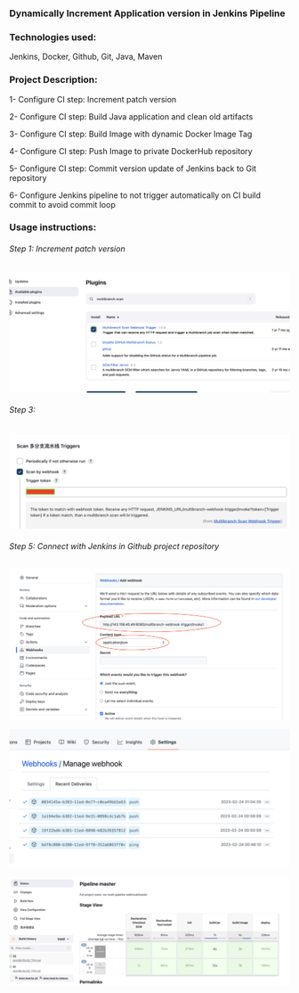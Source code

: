 ### Dynamically Increment Application version in Jenkins Pipeline

### Technologies used:

Jenkins, Docker, Github, Git, Java, Maven

### Project Description:

1- Configure CI step: Increment patch version

2- Configure CI step: Build Java application and clean old artifacts

3- Configure CI step: Build Image with dynamic Docker Image Tag

4- Configure CI step: Push Image to private DockerHub repository

5- Configure CI step: Commit version update of Jenkins back to Git repository

6- Configure Jenkins pipeline to not trigger automatically on CI build commit to avoid commit loop

### Usage instructions:

###### Step 1: Increment patch version

![image](image/Screenshot%202023-02-24%20at%2012.34.00%20am.png)

###### Step 3:

![image](image/Screenshot%202023-02-24%20at%2012.36.06%20am.png)

###### Step 5: Connect with Jenkins in Github project repository

![image](image/Screenshot%202023-02-24%20at%2012.46.07%20am.png)

![image](image/Screenshot%202023-02-24%20at%201.05.10%20am.png)

![image](image/Screenshot%202023-02-24%20at%201.05.25%20am.png)
